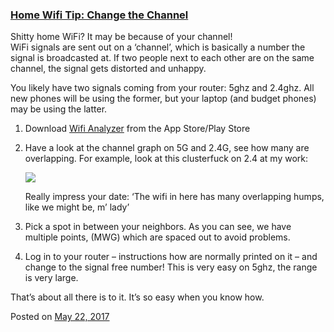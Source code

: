 
### [Home Wifi Tip: Change the Channel](https://fazthebro.com/2017/05/23/home-wifi-tip-change-the-channel/)

Shitty home WiFi? It may be because of your channel!  
WiFi signals are sent out on a ‘channel’, which is basically a number the signal is broadcasted at. If two people next to each other are on the same channel, the signal gets distorted and unhappy.

You likely have two signals coming from your router: 5ghz and 2.4ghz. All new phones will be using the former, but your laptop (and budget phones) may be using the latter.

1.  Download [Wifi Analyzer](https://play.google.com/store/apps/details?id=com.farproc.wifi.analyzer&hl=en_GB) from the App Store/Play Store
2.  Have a look at the channel graph on 5G and 2.4G, see how many are overlapping. For example, look at this clusterfuck on 2.4 at my work: 
    
    ![](https://fazthebro.com/wp-content/uploads/2017/05/wifi.png)
    
    Really impress your date: ‘The wifi in here has many overlapping humps, like we might be, m’ lady’
    
3.  Pick a spot in between your neighbors. As you can see, we have multiple points, (MWG) which are spaced out to avoid problems.
4.  Log in to your router – instructions how are normally printed on it – and change to the signal free number! This is very easy on 5ghz, the range is very large.

That’s about all there is to it. It’s so easy when you know how.

Posted on [May 22, 2017](https://fazthebro.com/2017/05/22/theresa-may-strikes-again/)

